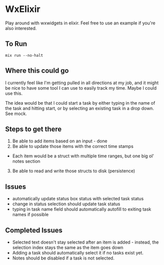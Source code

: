 # WxElixir

Play around with wxwidgets in elixir. Feel free to use an example if you're also interested.

## To Run
```
mix run --no-halt
```

## Where this could go

I currently feel like I'm getting pulled in all directions at my job, and it might be nice to have some tool I can use to easily track my time. Maybe I could use this.

The idea would be that I could start a task by either typing in the name of the task and hitting start, or by selecting an existing task in a drop down. See mock.

## Steps to get there

1. Be able to add items based on an input - done
2. Be able to update those items with the correct time stamps
- Each item would be a struct with multiple time ranges, but one big ol' notes section
3. Be able to read and write those structs to disk (persistence)

## Issues
- automatically update status box status with selected task status
- change in status selection should update task status
- typing in task name field should automatically autofill to exiting task names if possible

## Completed Issues
- Selected text doesn't stay selected after an item is added - instead, the selection index stays the same as the item goes down
- Adding a task should automatically select it if no tasks exist yet.
- Notes should be disabled if a task is not selected.
